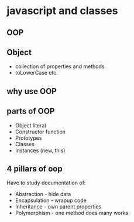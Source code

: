 # javascript and classes

## OOP

## Object

- collection of properties and methods
- toLowerCase etc.

## why use OOP

## parts of OOP

- Object literal
- Constructor function
- Prototypes
- Classes
- Instances (new, this)

## 4 pillars of oop

Have to study documentation of:

- Abstraction - hide data
- Encapsulation - wrapup code
- Inheritance - own parent properties
- Polymorphism - one method does many works
